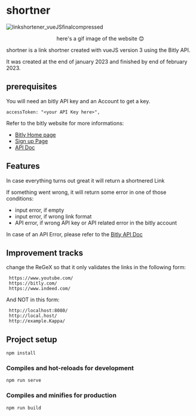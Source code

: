 # shortner
![linkshortener_vueJSfinalcompressed](https://user-images.githubusercontent.com/59767843/221048760-1dc420aa-288e-48ad-a1d0-744505852cba.gif)
<p align="center">
 here's a gif image of the website 😊
</p>
shortner is a link shortner created with vueJS version 3 using the Bitly API.

It was created at the end of january 2023 and finished by end of february 2023.

## prerequisites
You will need an bitly API key and an Account to get a key. 
``` 
accessToken: "<your API Key here>",
```

Refer to the bitly website for more informations:

- [Bitly Home page](https://bitly.com/ "Bitly Home Page")
- [Sign up Page](https://bitly.com/a/sign_up/ "Sign up page Bitly")
- [API Doc](https://dev.bitly.com/ "Bitly API Documentation 4.0.0")


## Features
In case everything turns out great it will return a shortnered Link

If something went wrong, it will return some error in one of those conditions: 
- input error, if empty
- input error, if wrong link format
- API error, if wrong API key or API related error in the bitly account

In case of an API Error, please refer to the [Bitly API Doc](https://dev.bitly.com/ "API Documentation 4.0.0")

## Improvement tracks
change the ReGeX so that it only validates the links in the following form:
```
 https://www.youtube.com/
 https://bitly.com/
 https://www.indeed.com/
```
And NOT in this form:
```
 http://localhost:8080/
 http://local.host/
 http://example.Kappa/
```

## Project setup

```
npm install
```

### Compiles and hot-reloads for development
```
npm run serve
```

### Compiles and minifies for production
```
npm run build
```
